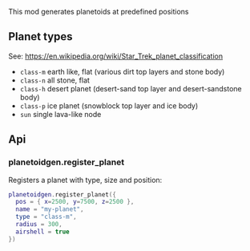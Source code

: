 
This mod generates planetoids at predefined positions

## Planet types

See: https://en.wikipedia.org/wiki/Star_Trek_planet_classification

* `class-m` earth like, flat (various dirt top layers and stone body)
* `class-n` all stone, flat
* `class-h` desert planet (desert-sand top layer and desert-sandstone body)
* `class-p` ice planet (snowblock top layer and ice body)
* `sun` single lava-like node

## Api

### planetoidgen.register_planet

Registers a planet with type, size and position:
```lua
planetoidgen.register_planet({
  pos = { x=2500, y=7500, z=2500 },
  name = "my-planet",
  type = "class-m",
  radius = 300,
  airshell = true
})
```
